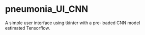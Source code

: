 # pneumonia_UI_CNN
A simple user interface using tkinter with a pre-loaded CNN model estimated Tensorflow.
